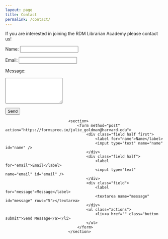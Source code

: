 ```yaml
---
layout: page
title: Contact
permalink: /contact/
---
```


<html>
  <body>
    
  <p>If you are interested in joining the RDM Librarian Academy please contact us!
  <p>
    <form action="https://formspree.io/julie_goldman@harvard.edu" method="POST">
  <p>Name: <input type="text" name="name">
  <p>Email: <input type="email" name="_replyto">
  <p> Message:
  <p> <textarea name="message" id="message" rows="5"></textarea>
  <p> <input type="submit" value="Send">

<html>





								<section>
									<form method="post" action="https://formspree.io/julie_goldman@harvard.edu">
										<div class="field half first">
											<label for="name">Name</label>
											<input type="text" name="name" id="name" />
										</div>
										<div class="field half">
											<label for="email">Email</label>
											<input type="text" name="email" id="email" />
										</div>
										<div class="field">
											<label for="message">Message</label>
											<textarea name="message" id="message" rows="5"></textarea>
										</div>
										<ul class="actions">
											<li><a href="" class="button submit">Send Message</a></li>
										</ul>
									</form>
								</section>
